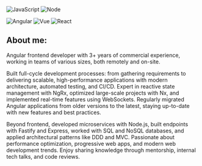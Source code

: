 


![JavaScript](https://img.shields.io/badge/JavaScript-323330?style=for-the-badge&logo=javascript&logoColor=F7DF1E)
![Node](https://img.shields.io/badge/Node.js-43853D?style=for-the-badge&logo=node.js&logoColor=white)



![Angular](https://img.shields.io/badge/Angular-D82D2F?style=for-the-badge&logo=angular&logoColor=white)
![Vue](https://img.shields.io/badge/Vue.js-35495E?style=for-the-badge&logo=vue.js&logoColor=4FC08D)
![React](https://img.shields.io/badge/React-00B2FF?style=for-the-badge&logo=react&logoColor=white)







## About me:

Angular frontend developer with 3+ years of commercial experience, working in teams of various sizes, both remotely and on-site.

Built full-cycle development processes: from gathering requirements to delivering scalable, high-performance applications with modern architecture, automated testing, and CI/CD. Expert in reactive state management with NgRx, optimized large-scale projects with Nx, and implemented real-time features using WebSockets. Regularly migrated Angular applications from older versions to the latest, staying up-to-date with new features and best practices.

Beyond frontend, developed microservices with Node.js, built endpoints with Fastify and Express, worked with SQL and NoSQL databases, and applied architectural patterns like DDD and MVC. Passionate about performance optimization, progressive web apps, and modern web development trends. Enjoy sharing knowledge through mentorship, internal tech talks, and code reviews.

